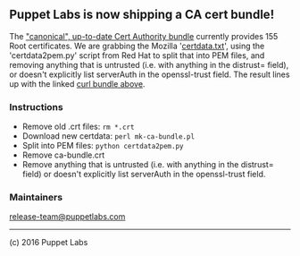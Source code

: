 ## Puppet Labs is now shipping a CA cert bundle!

The ["canonical", up-to-date Cert Authority bundle](https://github.com/bagder/ca-bundle/) currently provides 155 Root certificates. We
are grabbing the Mozilla '[certdata.txt](https://mxr.mozilla.org/mozilla/source/security/nss/lib/ckfw/builtins/certdata.txt?raw=1)', using the 'certdata2pem.py' script from Red Hat to split that into PEM files, and removing anything that is untrusted
(i.e. with anything in the distrust= field), or doesn't explicitly list serverAuth in the openssl-trust field. The result lines up with the linked
[curl bundle above](https://github.com/bagder/ca-bundle/).

### Instructions
* Remove old .crt files: `rm *.crt`
* Download new certdata: `perl mk-ca-bundle.pl`
* Split into PEM files: `python certdata2pem.py`
* Remove ca-bundle.crt
* Remove anything that is untrusted (i.e. with anything in the distrust= field)
  or doesn't explicitly list serverAuth in the openssl-trust field.

### Maintainers
release-team@puppetlabs.com

---

(c) 2016 Puppet Labs
